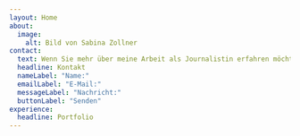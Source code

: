 ```yaml
---
layout: Home
about:
  image:
    alt: Bild von Sabina Zollner
contact:
  text: Wenn Sie mehr über meine Arbeit als Journalistin erfahren möchten, senden Sie mir doch einfach eine Nachricht.
  headline: Kontakt
  nameLabel: "Name:"
  emailLabel: "E-Mail:"
  messageLabel: "Nachricht:"
  buttonLabel: "Senden"
experience:
  headline: Portfolio
---
```

